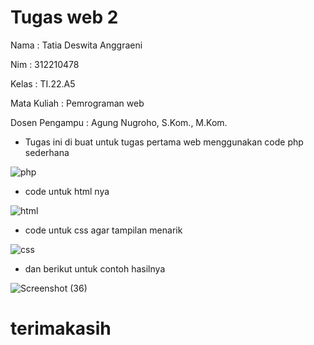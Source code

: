 
# Tugas web 2

Nama : Tatia Deswita Anggraeni

Nim : 312210478

Kelas : TI.22.A5

Mata Kuliah : Pemrograman web

Dosen Pengampu : Agung Nugroho, S.Kom., M.Kom.

- Tugas ini di buat untuk tugas pertama web menggunakan code php sederhana

![php](https://github.com/IdrisSyahrudin/Lab2Web/assets/129921422/efa727ad-b2db-4b4c-a31e-35f9f033e7ef)

- code untuk html nya

![html](https://github.com/IdrisSyahrudin/Lab2Web/assets/129921422/cf0405ed-f832-4c69-acc6-6d43fad84f1c)

- code untuk css agar tampilan menarik

![css](https://github.com/IdrisSyahrudin/Lab2Web/assets/129921422/8a7b3616-fc4a-499d-8253-6c7f0ec2637c)

- dan berikut untuk contoh hasilnya

![Screenshot (36)](https://github.com/tatiadeswitaa/lab2_web-2/assets/129940568/c34fe435-4b93-4064-81b9-2fee421f6814)


# terimakasih
